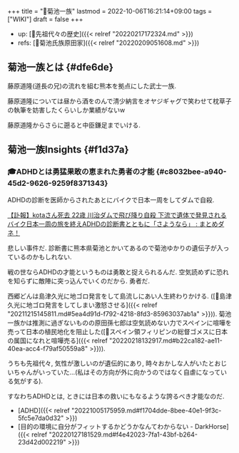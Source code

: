+++
title = "📝菊池一族"
lastmod = 2022-10-06T16:21:14+09:00
tags = ["WIKI"]
draft = false
+++

-   up: [📂先祖代々の歴史]({{< relref "20220217172324.md" >}})
-   refs: [📝菊池氏族原田家]({{< relref "20220209051608.md" >}})


## 菊池一族とは {#dfe6de}

藤原道隆(道長の兄)の流れを組む熊本を拠点にした武士一族.

藤原道隆については昼から酒をのんで清少納言をオヤジギャグで笑わせて枕草子の執筆を妨害したくらいしか業績がないw

藤原道隆からさらに遡ると中臣鎌足までいける.


## 菊池一族Insights {#f1d37a}


### 🎓ADHDとは勇猛果敢の恵まれた勇者の才能 {#c8032bee-a940-45d2-9626-9259f8371343}

ADHDの診断を医師からされたあとにバイクで日本一周をしてダムで自殺.

[【訃報】kotaさん死去 22歳 川治ダムで飛び降り自殺 下流で遺体で発見される バイク日本一周の旅を終えADHDの診断書とともに「さようなら」 : まとめダネ！](https://matomedane.jp/page/114600)

悲しい事件だ. 診断書に熊本県菊池とかいてあるので菊池ゆかりの遺伝子が入っているのかもしれない.

戦の世ならADHDの才能というものは勇敢と捉えられるんだ. 空気読めずに恐れを知らずに敵陣に突っ込んでいくのだから. 勇者だ.

西郷どんは島津久光に地ゴロ発言をして島流しにあい人生終わりかける. ([📗島津久光に地ゴロ発言をしてしまい激怒させる]({{< relref "20211215145811.md#5ea4d91d-f792-4218-8fd3-85963037ab1a" >}})). 菊池一族かは推測に過ぎないものの原田孫七郎は空気読めない力でスペインに喧嘩を売って日本の植民地化を阻止した([📗スペイン領フィリピンの総督ゴメスに日本の属国になれと喧嘩売る]({{< relref "20220218132917.md#b22ca182-ae11-40ea-acc4-f79af50559a8" >}})).

うちも先祖代々, 気性が激しいのが遺伝的にあり, 時々おかしな人がいたとおじいちゃんがいっていた...(私はその方向が外に向かうのではなく自虐になっている気がする).

すなわちADHDとは, ときには日本の救いにもなるような誇るべき才能なのだ.

-   [ADHD]({{< relref "20221005175959.md#f1704dde-8bee-40e1-9f3c-5fc5e7da0d32" >}})
-   [目的の環境に自分がフィットするかどうかなんてわからない - DarkHorse]({{< relref "20220127181529.md#f4e42023-7fa1-43bf-b264-23d42d002219" >}})
